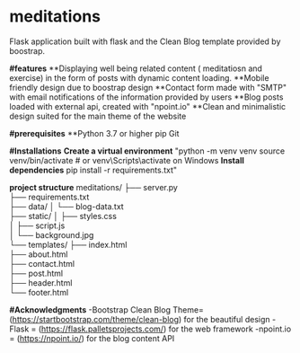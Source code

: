# meditations

Flask application built with flask and the Clean Blog template provided by boostrap.

**#features**
**Displaying well being related content ( meditatiosn and exercise) in the form of posts with dynamic content loading.
**Mobile friendly design due to boostrap design
**Contact form made with "SMTP" with email notifications of the information provided by users
**Blog posts loaded with external api, created with "npoint.io"
**Clean and minimalistic design suited for the main theme of the website

**#prerequisites**
**Python 3.7 or higher
pip
Git

**#Installations**
**Create a virtual environment**
"python -m venv venv
source venv/bin/activate  # or venv\Scripts\activate on Windows
 **Install dependencies**
pip install -r requirements.txt"

**project structure**
meditations/
├── server.py              
├── requirements.txt      
├── data/
│   └── blog-data.txt     
├── static/
│   ├── styles.css        
│   ├── script.js         
│   └── background.jpg    
└── templates/
    ├── index.html       
    ├── about.html        
    ├── contact.html      
    ├── post.html         
    ├── header.html       
    └── footer.html

**#Acknowledgments**
-Bootstrap Clean Blog Theme=(https://startbootstrap.com/theme/clean-blog) for the beautiful design
-Flask = (https://flask.palletsprojects.com/) for the web framework
-npoint.io = (https://npoint.io/) for the blog content API       
